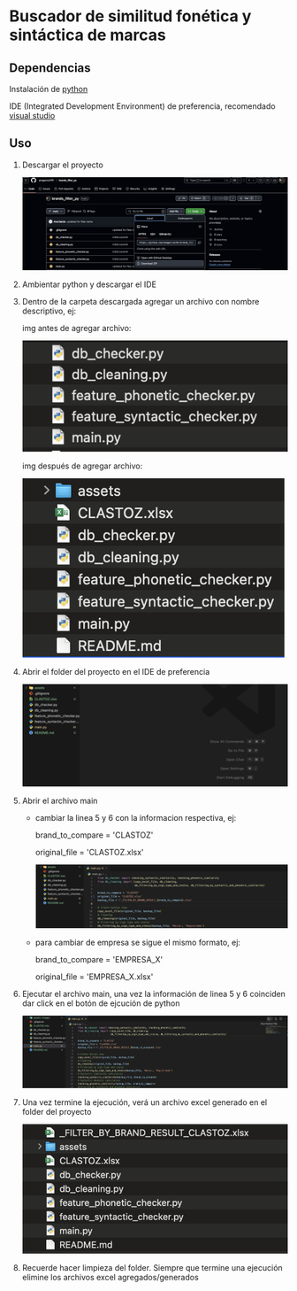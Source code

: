 # Buscador de similitud fonética y sintáctica de marcas

## Dependencias
   Instalación de [python](https://www.python.org/)

   IDE (Integrated Development Environment) de preferencia, recomendado [visual studio](https://code.visualstudio.com/)


## Uso
1. Descargar el proyecto

   ![descarga](https://raw.githubusercontent.com/anagarcia791/brands_filter_py/refs/heads/main/assets/images/descarga.png)

2. Ambientar python y descargar el IDE
3. Dentro de la carpeta descargada agregar un archivo con nombre descriptivo, ej:

   img antes de agregar archivo:

   ![archivos por defecto](https://raw.githubusercontent.com/anagarcia791/brands_filter_py/refs/heads/main/assets/images/files.png)

   img después de agregar archivo:

   ![excel agregado](https://raw.githubusercontent.com/anagarcia791/brands_filter_py/refs/heads/main/assets/images/excel_added.png)

4. Abrir el folder del proyecto en el IDE de preferencia

   ![visual](https://raw.githubusercontent.com/anagarcia791/brands_filter_py/refs/heads/main/assets/images/visual.png)

5. Abrir el archivo main
   - cambiar la linea 5 y 6 con la informacion respectiva, ej:
   
     brand_to_compare = 'CLASTOZ'
   
     original_file = 'CLASTOZ.xlsx'
   
     ![main](https://raw.githubusercontent.com/anagarcia791/brands_filter_py/refs/heads/main/assets/images/main.png)
   
   - para cambiar de empresa se sigue el mismo formato, ej:
   
     brand_to_compare = 'EMPRESA_X'
   
     original_file = 'EMPRESA_X.xlsx'

6. Ejecutar el archivo main, una vez la información de linea 5 y 6 coinciden dar click en el botón de ejcución de python

     ![ejecucion](https://raw.githubusercontent.com/anagarcia791/brands_filter_py/refs/heads/main/assets/images/ejecucion.png)

7. Una vez termine la ejecución, verá un archivo excel generado en el folder del proyecto

     ![resultado](https://raw.githubusercontent.com/anagarcia791/brands_filter_py/refs/heads/main/assets/images/resultado.png)

8. Recuerde hacer limpieza del folder. Siempre que termine una ejecución elimine los archivos excel agregados/generados